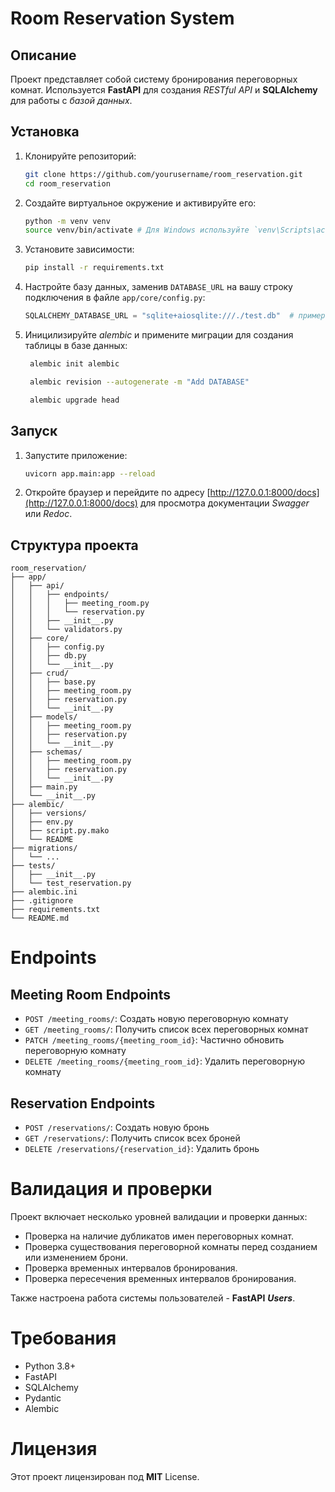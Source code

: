 # Room Reservation System

## Описание
Проект представляет собой систему бронирования переговорных комнат.
Используется **FastAPI** для создания _RESTful API_ и **SQLAlchemy** для работы с _базой данных_.


## Установка

1. Клонируйте репозиторий:
    ```sh
    git clone https://github.com/yourusername/room_reservation.git
    cd room_reservation
    ```

2. Создайте виртуальное окружение и активируйте его:
    ```sh
    python -m venv venv
    source venv/bin/activate # Для Windows используйте `venv\Scripts\activate`
    ```

3. Установите зависимости:
    ```sh
    pip install -r requirements.txt
    ```

4. Настройте базу данных, заменив `DATABASE_URL` на вашу строку подключения в файле `app/core/config.py`:
    ```python
    SQLALCHEMY_DATABASE_URL = "sqlite+aiosqlite:///./test.db"  # пример для SQLite
    ```

5. Иницилизируйте _alembic_ и примените миграции для создания таблицы в базе данных:
   ```sh
    alembic init alembic
    ```
   ```sh
    alembic revision --autogenerate -m "Add DATABASE"
    ```
   ```sh
    alembic upgrade head
    ```

## Запуск

1. Запустите приложение:
    ```sh
    uvicorn app.main:app --reload
    ```

2. Откройте браузер и перейдите по адресу [http://127.0.0.1:8000/docs](http://127.0.0.1:8000/docs) для просмотра документации _Swagger_ или _Redoc_.

## Структура проекта

```plaintext
room_reservation/
├── app/
│   ├── api/
│   │   ├── endpoints/
│   │   │   ├── meeting_room.py
│   │   │   └── reservation.py
│   │   ├── __init__.py
│   │   └── validators.py
│   ├── core/
│   │   ├── config.py
│   │   ├── db.py
│   │   └── __init__.py
│   ├── crud/
│   │   ├── base.py
│   │   ├── meeting_room.py
│   │   ├── reservation.py
│   │   └── __init__.py
│   ├── models/
│   │   ├── meeting_room.py
│   │   ├── reservation.py
│   │   └── __init__.py
│   ├── schemas/
│   │   ├── meeting_room.py
│   │   ├── reservation.py
│   │   └── __init__.py
│   ├── main.py
│   └── __init__.py
├── alembic/
│   ├── versions/
│   ├── env.py
│   ├── script.py.mako
│   └── README
├── migrations/
│   └── ...
├── tests/
│   ├── __init__.py
│   └── test_reservation.py
├── alembic.ini
├── .gitignore
├── requirements.txt
└── README.md
```

# Endpoints

## Meeting Room Endpoints
- ```POST /meeting_rooms/```: Создать новую переговорную комнату
- ```GET /meeting_rooms/```: Получить список всех переговорных комнат
- ```PATCH /meeting_rooms/{meeting_room_id}```: Частично обновить переговорную комнату
- ```DELETE /meeting_rooms/{meeting_room_id}```: Удалить переговорную комнату

## Reservation Endpoints
- ```POST /reservations/```: Создать новую бронь
- ```GET /reservations/```: Получить список всех броней
- ```DELETE /reservations/{reservation_id}```: Удалить бронь

# Валидация и проверки

Проект включает несколько уровней валидации и проверки данных:
- Проверка на наличие дубликатов имен переговорных комнат.
- Проверка существования переговорной комнаты перед созданием или изменением брони.
- Проверка временных интервалов бронирования.
- Проверка пересечения временных интервалов бронирования.

Также настроена работа системы пользователей - **FastAPI** ***Users***.

# Требования
- Python 3.8+
- FastAPI
- SQLAlchemy
- Pydantic
- Alembic

# Лицензия
Этот проект лицензирован под **MIT** License.

